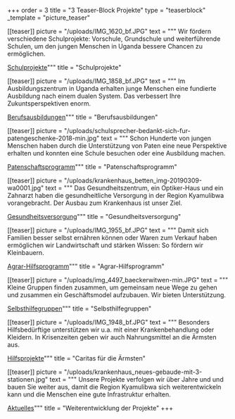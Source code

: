 +++
order = 3
title = "3 Teaser-Block Projekte"
type = "teaserblock"
_template = "picture_teaser"

[[teaser]]
picture = "/uploads/IMG_1620_bf.JPG"
text = """
Wir fördern verschiedene Schulprojekte: Vorschule, Grundschule und weiterführende Schulen, um den jungen Menschen in Uganda bessere Chancen zu ermöglichen.

[Schulprojekte](/projekte/schulprojekte "Schulprojekte")"""
title = "Schulprojekte"

[[teaser]]
picture = "/uploads/IMG_1858_bf.JPG"
text = """
Im Ausbildungszentrum in Uganda erhalten junge Menschen eine fundierte Ausbildung nach einem dualen System. Das verbessert Ihre Zukuntsperspektiven enorm.

[Berufsausbildungen](/projekte/berufsausbildungen "Berufsausbildungen")"""
title = "Berufsausbildungen"

[[teaser]]
picture = "/uploads/schulsprecher-bedankt-sich-fur-patengeschenke-2018-min.jpg"
text = """
Schon Hunderte von jungen Menschen haben durch die Unterstützung von Paten eine neue Perspektive erhalten und konnten eine Schule besuchen oder eine Ausbildung machen.

[Patenschaftsprogramm](/projekte/patenschaften "Patenschaften")"""
title = "Patenschaftsprogramm"

[[teaser]]
picture = "/uploads/krankenhaus_betten_img-20190309-wa0001.jpg"
text = """
Das Gesundheitszentrum, ein Optiker-Haus und ein Zahnarzt haben die gesundheitliche Versorgung in der Region Kyamulibwa vorangebracht. Der Ausbau zum Krankenhaus ist unser Ziel.

[Gesundheitsversorgung](/projekte/gesundheitsversorgung "Gesundheitsversorgung")"""
title = "Gesundheitsversorgung"

[[teaser]]
picture = "/uploads/IMG_1955_bf.JPG"
text = """
Damit sich Familien besser selbst ernähren können oder Waren zum Verkauf haben ermöglichen wir Landwirtschaft und stärken Wissen: So fördern wir Kleinbauern.

[Agrar-Hilfsprogramm](/projekte/hilfsprogramm-kleinbauern "Agrar-Hilfsprogramm")"""
title = "Agrar-Hilfsprogramm"

[[teaser]]
picture = "/uploads/img_4497_baeckerwitwen-min.JPG"
text = """
Kleine Gruppen finden zusammen, um gemeinsam neue Wege zu gehen und zusammen ein Geschäftsmodel aufzubauen. Wir bieten Unterstützung.

[Selbsthilfegruppen](/projekte/selbsthilfegruppen "Selbsthilfegruppen")"""
title = "Selbsthilfegruppen"

[[teaser]]
picture = "/uploads/IMG_1948_bf.JPG"
text = """
Besonders Hilfsbedürftige unterstützen wir u.a. mit einer Krankenbehandlung oder Kleidern. In Krisenzeiten geben wir auch Nahrungsmittel an die Ärmsten aus.

[Hilfsprojekte](/projekte/caritas/ "Caritas für die Ärmsten")"""
title = "Caritas für die Ärmsten"

[[teaser]]
picture = "/uploads/krankenhaus_neues-gebaude-mit-3-stationen.jpg"
text = """
Unsere Projekte verfolgen wir über Jahre und und bauen Sie weiter aus, damit die Region Kyamulibwa sich weiterentwickeln kann und die Menschen eine gute Infrastruktur erhalten.

[Aktuelles](/news "Aktuelles")"""
title = "Weiterentwicklung der Projekte"
+++

